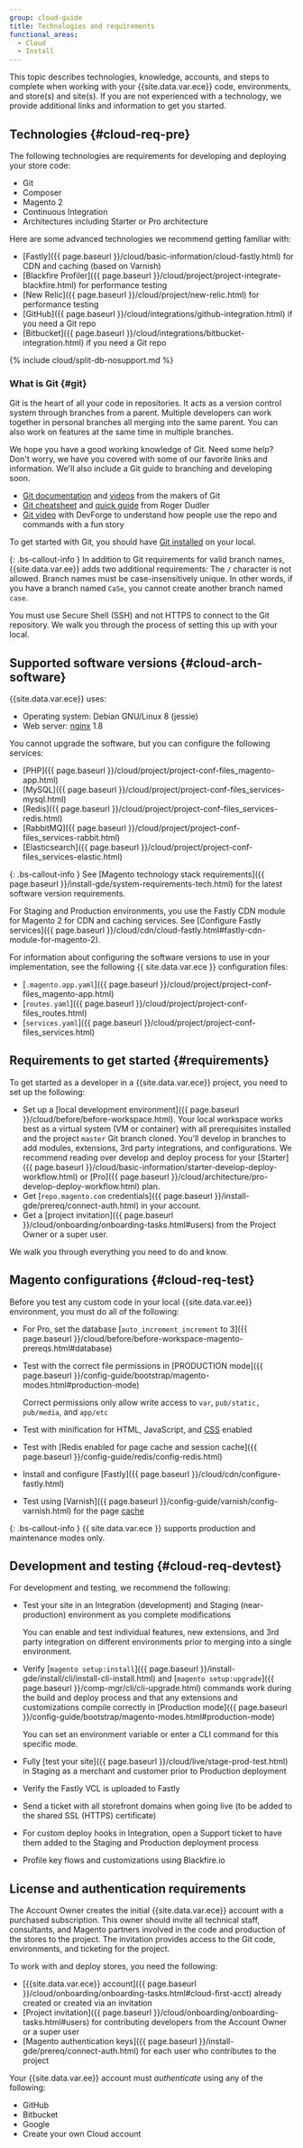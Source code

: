 ```yaml
---
group: cloud-guide
title: Technologies and requirements
functional_areas:
  - Cloud
  - Install
---
```


This topic describes technologies, knowledge, accounts, and steps to complete when working with your {{site.data.var.ece}} code, environments, and store(s) and site(s). If you are not experienced with a technology, we provide additional links and information to get you started.

## Technologies {#cloud-req-pre}

The following technologies are requirements for developing and deploying your store code:

*  Git
*  Composer
*  Magento 2
*  Continuous Integration
*  Architectures including Starter or Pro architecture

Here are some advanced technologies we recommend getting familiar with:

*  [Fastly]({{ page.baseurl }}/cloud/basic-information/cloud-fastly.html) for CDN and caching (based on Varnish)
*  [Blackfire Profiler]({{ page.baseurl }}/cloud/project/project-integrate-blackfire.html) for performance testing
*  [New Relic]({{ page.baseurl }}/cloud/project/new-relic.html) for performance testing
*  [GitHub]({{ page.baseurl }}/cloud/integrations/github-integration.html) if you need a Git repo
*  [Bitbucket]({{ page.baseurl }}/cloud/integrations/bitbucket-integration.html) if you need a Git repo

{% include cloud/split-db-nosupport.md %}

### What is Git {#git}

Git is the heart of all your code in repositories. It acts as a version control system through branches from a parent. Multiple developers can work together in personal branches all merging into the same parent. You can also work on features at the same time in multiple branches.

We hope you have a good working knowledge of Git. Need some help? Don't worry, we have you covered with some of our favorite links and information. We'll also include a Git guide to branching and developing soon.

*  [Git documentation](https://git-scm.com/documentation) and [videos](https://git-scm.com/videos) from the makers of Git
*  [Git cheatsheet](http://rogerdudler.github.io/git-guide/files/git_cheat_sheet.pdf) and [quick guide](http://rogerdudler.github.io/git-guide/) from Roger Dudler
*  [Git video](https://www.youtube.com/watch?v=8KCQe9Pm1kg) with DevForge to understand how people use the repo and commands with a fun story

To get started with Git, you should have [Git installed](https://git-scm.com/downloads) on your local.

{: .bs-callout-info }
In addition to Git requirements for valid branch names, {{site.data.var.ee}} adds two additional requirements:
The `/` character is not allowed. Branch names must be case-insensitively unique. In other words, if you have a branch named `CaSe`, you cannot create another branch named `case`.

You must use Secure Shell (SSH) and not HTTPS to connect to the Git repository. We walk you through the process of setting this up with your local.

## Supported software versions {#cloud-arch-software}
{{site.data.var.ece}} uses:

*  Operating system: Debian GNU/Linux 8 (jessie)
*  Web server: [nginx](https://glossary.magento.com/nginx) 1.8

You cannot upgrade the software, but you can configure the following services:

*  [PHP]({{ page.baseurl }}/cloud/project/project-conf-files_magento-app.html)
*  [MySQL]({{ page.baseurl }}/cloud/project/project-conf-files_services-mysql.html)
*  [Redis]({{ page.baseurl }}/cloud/project/project-conf-files_services-redis.html)
*  [RabbitMQ]({{ page.baseurl }}/cloud/project/project-conf-files_services-rabbit.html)
*  [Elasticsearch]({{ page.baseurl }}/cloud/project/project-conf-files_services-elastic.html)

{: .bs-callout-info }
See [Magento technology stack requirements]({{ page.baseurl }}/install-gde/system-requirements-tech.html) for the latest software version requirements.

For Staging and Production environments, you use the Fastly CDN module for Magento 2 for CDN and caching services. See [Configure Fastly services]({{ page.baseurl }}/cloud/cdn/cloud-fastly.html#fastly-cdn-module-for-magento-2).

For information about configuring the software versions to use in your implementation, see the following {{ site.data.var.ece }} configuration files:

*  [`.magento.app.yaml`]({{ page.baseurl }}/cloud/project/project-conf-files_magento-app.html)
*  [`routes.yaml`]({{ page.baseurl }}/cloud/project/project-conf-files_routes.html)
*  [`services.yaml`]({{ page.baseurl }}/cloud/project/project-conf-files_services.html)

## Requirements to get started {#requirements}

To get started as a developer in a {{site.data.var.ece}} project, you need to set up the following:

*  Set up a [local development environment]({{ page.baseurl }}/cloud/before/before-workspace.html). Your local workspace works best as a virtual system (VM or container) with all prerequisites installed and the project `master` Git branch cloned. You'll develop in branches to add modules, extensions, 3rd party integrations, and configurations. We recommend reading over develop and deploy process for your [Starter]({{ page.baseurl }}/cloud/basic-information/starter-develop-deploy-workflow.html) or [Pro]({{ page.baseurl }}/cloud/architecture/pro-develop-deploy-workflow.html) plan.
*  Get [`repo.magento.com` credentials]({{ page.baseurl }}/install-gde/prereq/connect-auth.html) in your account.
*  Get a [project invitation]({{ page.baseurl }}/cloud/onboarding/onboarding-tasks.html#users) from the Project Owner or a super user.

We walk you through everything you need to do and know.

## Magento configurations {#cloud-req-test}

Before you test any custom code in your local {{site.data.var.ee}} environment, you must do all of the following:

*  For Pro, set the database [`auto_increment_increment` to 3]({{ page.baseurl }}/cloud/before/before-workspace-magento-prereqs.html#database)
*  Test with the correct file permissions in [PRODUCTION mode]({{ page.baseurl }}/config-guide/bootstrap/magento-modes.html#production-mode)

   Correct permissions only allow write access to `var`, `pub/static, pub/media`, and `app/etc`

*  Test with minification for HTML, JavaScript, and [CSS](https://glossary.magento.com/css) enabled
*  Test with [Redis enabled for page cache and session cache]({{ page.baseurl }}/config-guide/redis/config-redis.html)
*  Install and configure [Fastly]({{ page.baseurl }}/cloud/cdn/configure-fastly.html)
*  Test using [Varnish]({{ page.baseurl }}/config-guide/varnish/config-varnish.html) for the page [cache](https://glossary.magento.com/cache)

{: .bs-callout-info }
{{ site.data.var.ece }} supports production and maintenance modes only.

## Development and testing {#cloud-req-devtest}

For development and testing, we recommend the following:

*  Test your site in an Integration (development) and Staging (near-production) environment as you complete modifications

   You can enable and test individual features, new extensions, and 3rd party integration on different environments prior to merging into a single environment.

*  Verify [`magento setup:install`]({{ page.baseurl }}/install-gde/install/cli/install-cli-install.html) and [`magento setup:upgrade`]({{ page.baseurl }}/comp-mgr/cli/cli-upgrade.html) commands work during the build and deploy process and that any extensions and customizations compile correctly in [Production mode]({{ page.baseurl }}/config-guide/bootstrap/magento-modes.html#production-mode)

   You can set an environment variable or enter a CLI command for this specific mode.

*  Fully [test your site]({{ page.baseurl }}/cloud/live/stage-prod-test.html) in Staging as a merchant and customer prior to Production deployment
*  Verify the Fastly VCL is uploaded to Fastly
*  Send a ticket with all storefront domains when going live (to be added to the shared SSL (HTTPS) certificate)
*  For custom deploy hooks in Integration, open a Support ticket to have them added to the Staging and Production deployment process
*  Profile key flows and customizations using Blackfire.io

## License and authentication requirements

The Account Owner creates the initial {{site.data.var.ece}} account with a purchased subscription. This owner should invite all technical staff, consultants, and Magento partners involved in the code and production of the stores to the project. The invitation provides access to the Git code, environments, and ticketing for the project.

To work with and deploy stores, you need the following:

*  [{{site.data.var.ece}} account]({{ page.baseurl }}/cloud/onboarding/onboarding-tasks.html#cloud-first-acct) already created or created via an invitation
*  [Project invitation]({{ page.baseurl }}/cloud/onboarding/onboarding-tasks.html#users) for contributing developers from the Account Owner or a super user
*  [Magento authentication keys]({{ page.baseurl }}/install-gde/prereq/connect-auth.html) for each user who contributes to the project

Your {{site.data.var.ee}} account must *authenticate* using any of the following:

*  GitHub
*  Bitbucket
*  Google
*  Create your own Cloud account
